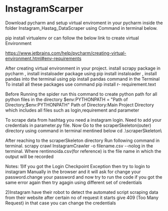 # InstagramScarper



Download pycharm and setup virtual enviroment in your pycharm inside the folder Instagram_Hastag_DataScraper using Command in terminal below. 

pip install virtualenv or can follow the below link to create virtual Environment

https://www.jetbrains.com/help/pycharm/creating-virtual-environment.html#env-requirements

After creating virtual environment in your project.
install scrapy package in pycharm ,
install instaloader package using pip install instaloader ,
install pandas into the terminal using pip install pandas command in the Terminal
To install all these packages use command pip install r- requirement.text 

Before Running the spider run this command to create python path for all python files in the directory
$env:PYTHONPATH = "Path of Directory;$env:PYTHONPATH"
Path of Directory:Main Project Directory which includes all files such as login,requirement and parameter


To scrape data from hashtag you need a instagram login.
Need to add your credentials in parameter.py file.
Now Go to the scraperSkeleton(outer) directory using command in terminal mentined below
cd .\scraperSkeleton\


After reaching to the scraperSkeleton directory
Run following command in terminal.
scrapy crawl InstagramCrawler -o filename.csv --nolog in the terminal. Where rentinnoida.csv(for reference) is the file name in which the output will be recorded

Notes:
1)If you got the Login Checkpoint Exception then try to login to instagram Manually in the browser and it will ask for change your password.change your password 
and now try to run the code if you got the same error again then try agagin using different set of credentials

2)Instagram have their robot to detect the automated script scraping data from their website after certain no of request it starts give 409 (Too Many Request)
in that case you can change the credentials


